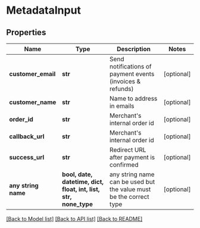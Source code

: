 # MetadataInput


## Properties
Name | Type | Description | Notes
------------ | ------------- | ------------- | -------------
**customer_email** | **str** | Send notifications of payment events (invoices &amp; refunds) | [optional] 
**customer_name** | **str** | Name to address in emails | [optional] 
**order_id** | **str** | Merchant&#39;s internal order id | [optional] 
**callback_url** | **str** | Merchant&#39;s internal order id | [optional] 
**success_url** | **str** | Redirect URL after payment is confirmed | [optional] 
**any string name** | **bool, date, datetime, dict, float, int, list, str, none_type** | any string name can be used but the value must be the correct type | [optional]

[[Back to Model list]](../README.md#documentation-for-models) [[Back to API list]](../README.md#documentation-for-api-endpoints) [[Back to README]](../README.md)


